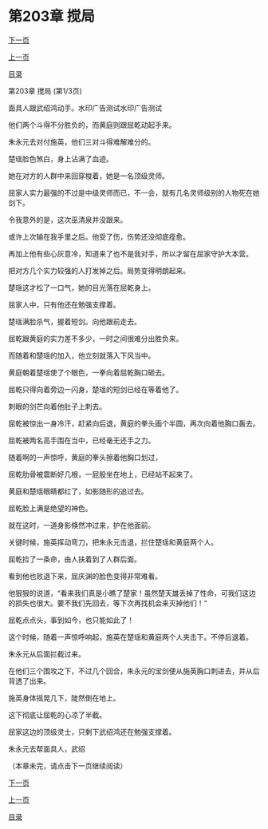 <h1>第203章   搅局</h1>
            <div><p><a href="./0607_%E7%AC%AC203%E7%AB%A0_%E6%90%85%E5%B1%80.md">下一页</a></p><p><a href="./0605_%E7%AC%AC202%E7%AB%A0_%E4%B8%8D%E6%9C%8D%E8%BE%93.md">上一页</a></p><p><a href="../">目录</a></p></div>
            <div><p>第203章   搅局 (第1/3页)</p><p>面具人跟武绍鸿动手。水印广告测试水印广告测试</p><p>他们两个斗得不分胜负的，而黄庭则跟屈乾动起手来。</p><p>朱永元去对付施英，他们三对斗得难解难分的。</p><p>楚瑶脸色煞白，身上沾满了血迹。</p><p>她在对方的人群中来回穿梭着，她是一名顶级灵师。</p><p>屈家人实力最强的不过是中级灵师而已，不一会，就有几名灵师级别的人物死在她剑下。</p><p>令我意外的是，这次巫清泉并没跟来。</p><p>或许上次输在我手里之后。他受了伤，伤势还没彻底痊愈。</p><p>再加上他有些心灰意冷，知道来了也不是我对手，所以才留在屈家守护大本营。</p><p>把对方几个实力较强的人打发掉之后。局势变得明朗起来。</p><p>楚瑶这才松了一口气，她的目光落在屈乾身上。</p><p>屈家人中，只有他还在勉强支撑着。</p><p>楚瑶满脸杀气，握着短剑。向他跟前走去。</p><p>屈乾跟黄庭的实力差不多少，一时之间很难分出胜负来。</p><p>而随着和楚瑶的加入，他立刻就落入下风当中。</p><p>黄庭朝着楚瑶使了个眼色，一拳向着屈乾胸口砸去。</p><p>屈乾只得向着旁边一闪身，楚瑶的短剑已经在等着他了。</p><p>刺眼的剑芒向着他肚子上刺去。</p><p>屈乾被惊出一身冷汗，赶紧向后退，黄庭的拳头画个半圆，再次向着他胸口轰去。</p><p>屈乾被两名高手围在当中，已经毫无还手之力。</p><p>随着啊的一声惊呼，黄庭的拳头擦着他胸口划过，</p><p>屈乾肋骨被震断好几根，一屁股坐在地上，已经站不起来了。</p><p>黄庭和楚瑶眼睛都红了，如影随形的追过去。</p><p>屈乾脸上满是绝望的神色。</p><p>就在这时，一道身影倏然冲过来，护在他面前。</p><p>关键时候，施英挥动弯刀，把朱永元击退，拦住楚瑶和黄庭两个人。</p><p>屈乾捡了一条命，由人扶着到了人群后面。</p><p>看到他也败退下来，屈庆渊的脸色变得非常难看。</p><p>他狠狠的说道，“看来我们真是小瞧了楚家！虽然楚天雄丢掉了性命，可我们这边的损失也很大。要不我们先回去，等下次再找机会来灭掉他们！“</p><p>屈乾点点头，事到如今，也只能如此了！</p><p>这个时候，随着一声惊呼响起，施英在楚瑶和黄庭两个人夹击下。不停后退着。</p><p>朱永元从后面拦截过来。</p><p>在他们三个围攻之下，不过几个回合，朱永元的宝剑便从施英胸口刺进去，并从后背透了出来。</p><p>施英身体摇晃几下，陡然倒在地上。</p><p>这下彻底让屈乾的心凉了半截。</p><p>屈家这边的顶级灵士，只剩下武绍鸿还在勉强支撑着。</p><p>朱永元去帮面具人，武绍</p><p>（本章未完，请点击下一页继续阅读）</p></div>
            <div><p><a href="./0607_%E7%AC%AC203%E7%AB%A0_%E6%90%85%E5%B1%80.md">下一页</a></p><p><a href="./0605_%E7%AC%AC202%E7%AB%A0_%E4%B8%8D%E6%9C%8D%E8%BE%93.md">上一页</a></p><p><a href="../">目录</a></p></div>